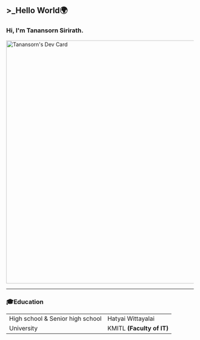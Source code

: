 <h2>>_Hello World🌍</h2>

### Hi, I'm Tanansorn Sirirath.
<a href="https://app.daily.dev/tanansorn"><img src="https://api.daily.dev/devcards/v2/EC2hIGUKDPSnzgUusE6BP.png?r=1yo&type=wide" width="652" alt="Tanansorn's Dev Card"/></a>

<hr>

### 🎓Education
<table>
  <tr>
    <td>High school & Senior high school</td>
    <td>Hatyai Wittayalai</td>
  </tr>
  <tr>
    <td>University</td>
    <td>KMITL <b>(Faculty of IT)</b></tl>
</table>
